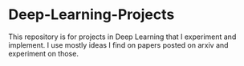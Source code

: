 # Deep-Learning-Projects
This repository is for projects in Deep Learning that I experiment and implement. I use mostly ideas  I find on papers posted on arxiv and experiment on those.
